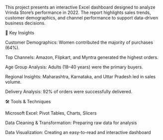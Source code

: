 This project presents an interactive Excel dashboard designed to analyze Vrinda Store’s performance in 2022. The report highlights sales trends, customer demographics, and channel performance to support data-driven business decisions.

🔑 Key Insights

Customer Demographics: Women contributed the majority of purchases (64%).

Top Channels: Amazon, Flipkart, and Myntra generated the highest orders.

Age Group Analysis: Adults (18–40 years) were the primary buyers.

Regional Insights: Maharashtra, Karnataka, and Uttar Pradesh led in sales volume.

Delivery Analysis: 92% of orders were successfully delivered.

🛠 Tools & Techniques

Microsoft Excel: Pivot Tables, Charts, Slicers

Data Cleaning & Transformation: Preparing raw data for analysis

Data Visualization: Creating an easy-to-read and interactive dashboard
